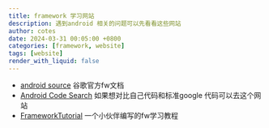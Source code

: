 ```yaml
---
title: framework 学习网站
description: 遇到android 相关的问题可以先看看这些网站
author: cotes
date: 2024-03-31 00:05:00 +0800
categories: [framework, website]
tags: [website]
render_with_liquid: false
---
```

- [android source](https://source.android.google.cn/docs/setup/start?hl=zh-cn) 谷歌官方fw文档
- [Android Code Search](https://cs.android.com/) 如果想对比自己代码和标准google 代码可以去这个网站
- [FrameworkTutorial](https://yuandaimaahao.gitee.io/androidframeworktutorialpages/) 一个小伙伴编写的fw学习教程


